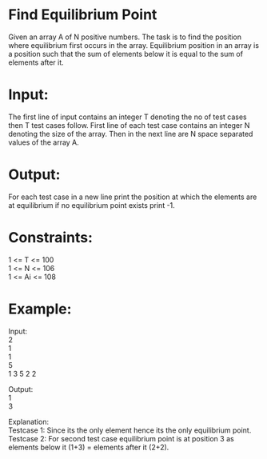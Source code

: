 # Find Equilibrium Point

Given an array A of N positive numbers. The task is to find the position where equilibrium first occurs in the array.
Equilibrium position in an array is a position such that the sum of elements below it is equal to the sum of elements after it.

# Input:
The first line of input contains an integer T denoting the no of test cases then T test cases follow. 
First line of each test case contains an integer N denoting the size of the array. 
Then in the next line are N space separated values of the array A.

# Output:
For each test case in a new  line print the position at which the elements are at equilibrium if no equilibrium point 
exists print -1.

# Constraints:    
1 <= T <= 100   
1 <= N <= 106   
1 <= Ai <= 108

# Example:    
Input:    
2   
1   
1     
5     
1 3 5 2 2

Output:   
1   
3

Explanation:      
Testcase 1: Since its the only element hence its the only equilibrium point.    
Testcase 2: For second test case equilibrium point is at position 3 as elements below it (1+3) = elements after it (2+2).
